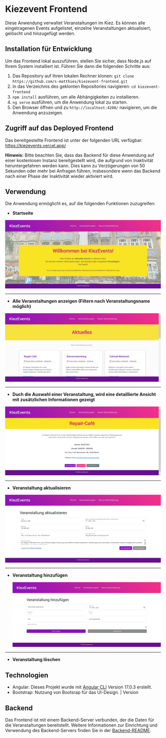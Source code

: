 # Kiezevent Frontend

Diese Anwendung verwaltet Veranstaltungen im Kiez. Es können alle eingetragenen Events aufgelistet, einzelne Veranstaltungen aktualisiert, gelöscht und hinzugefügt werden.

## Installation für Entwicklung

Um das Frontend lokal auszuführen, stellen Sie sicher, dass Node.js auf Ihrem System installiert ist. Führen Sie dann die folgenden Schritte aus:

1. Das Repository auf Ihren lokalen Rechner klonen: `git clone https://github.com/s-matthies/kiezevent-frontend.git`
2. In das Verzeichnis des geklonten Repositories navigieren: `cd kiezevent-frontend`
5. `npm install` ausführen, um alle Abhängigkeiten zu installieren.
6. `ng serve` ausführen, um die Anwendung lokal zu starten.
7. Den Browser öffnen und zu `http://localhost:4200/` navigieren, um die Anwendung anzuzeigen.

## Zugriff auf das Deployed Frontend

Das bereitgestellte Frontend ist unter der folgenden URL verfügbar: https://kiezevents.vercel.app/

**Hinweis:** Bitte beachten Sie, dass das Backend für diese Anwendung auf einer kostenlosen Instanz bereitgestellt wird, die aufgrund von Inaktivität heruntergefahren werden kann. Dies kann zu Verzögerungen von 50 Sekunden oder mehr bei Anfragen führen, insbesondere wenn das Backend nach einer Phase der Inaktivität wieder aktiviert wird.

## Verwendung

Die Anwendung ermöglicht es, auf die folgenden Funktionen zuzugreifen:

- **Startseite**

![Startseite](./src/assets/images/startseite.jpg)

---

 - **Alle Veranstaltungen anzeigen (Filtern nach Veranstaltungsname möglich)** 

![Liste mit allen Veranstaltungen](./src/assets/images/eventlist.jpg)

---

- **Duch die Auswahl einer Veranstaltung, wird eine detaillierte Ansicht mit zusätzlichen Informationen gezeigt**

![Detailansicht eines Events](./src/assets/images/detail.jpg)

---

- **Veranstaltung aktualisieren** 

![Aktualsieren einer Veranstaltung](./src/assets/images/update.jpg)

---
  
- **Veranstaltung hinzufügen**

  ![Eine Veranstaltung hinzufügen](./src/assets/images/create_event.jpg)

---
  
- **Veranstaltung löschen** 


## Technologien

- Angular: Dieses Projekt wurde mit [Angular CLI](https://github.com/angular/angular-cli) Version 17.0.3 erstellt.
- Bootstrap: Nutzung von Bootsrap für das UI-Design. | Version

## Backend

Das Frontend ist mit einem Backend-Server verbunden, der die Daten für die Veranstaltungen bereitstellt. Weitere Informationen zur Einrichtung und Verwendung des Backend-Servers finden Sie in der [Backend-README](https://github.com/s-matthies/Kiezevent-Backend.git).


